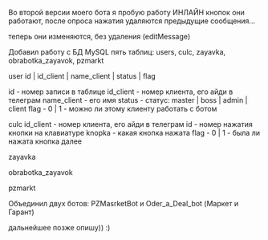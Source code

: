 Во второй версии моего бота я пробую работу ИНЛАЙН кнопок
они работают, после опроса нажатия удаляются предыдущие сообщения...

теперь они изменяются, без удаления (editMessage)

Добавил работу с БД MySQL
пять таблиц: users, culc, zayavka, obrabotka_zayavok, pzmarkt

user
id | id_client | name_client | status | flag

id - номер записи в таблице
id_client - номер клиента, его айди в телеграм
name_client - его имя
status - статус: master | boss | admin | client
flag - 0 | 1 - можно ли этому клиенту работать с ботом

culc
id_client - номер клиента, его айди в телеграм
id - номер нажатия кнопки на клавиатуре 
knopka - какая кнопка нажата
flag - 0 | 1 - была ли нажата кнопка далее

zayavka


obrabotka_zayavok


pzmarkt


Объединил двух ботов: PZMasrketBot и Oder_a_Deal_bot (Маркет и Гарант)

дальнейшее позже опишу)) :)